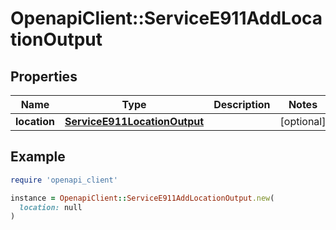 # OpenapiClient::ServiceE911AddLocationOutput

## Properties

| Name | Type | Description | Notes |
| ---- | ---- | ----------- | ----- |
| **location** | [**ServiceE911LocationOutput**](ServiceE911LocationOutput.md) |  | [optional] |

## Example

```ruby
require 'openapi_client'

instance = OpenapiClient::ServiceE911AddLocationOutput.new(
  location: null
)
```

